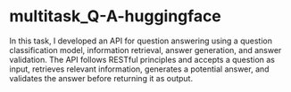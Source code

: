 # multitask_Q-A-huggingface
In this task, I developed an API for question answering using a question classification model, information retrieval, answer generation, and answer validation. The API follows RESTful principles and accepts a question as input, retrieves relevant information, generates a potential answer, and validates the answer before returning it as output.
